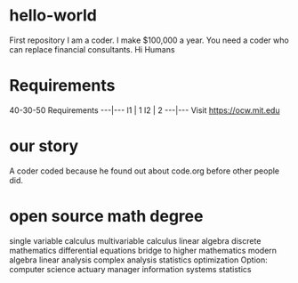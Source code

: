 # hello-world
First repository
I am a coder. I make $100,000 a year. You need a coder who can replace financial consultants.
Hi Humans 
# Requirements
40-30-50
Requirements
---|---
l1 | 1
l2 | 2
---|---
Visit https://ocw.mit.edu
# our story
A coder coded because he found out about code.org before other people did. 
# open source math degree
single variable calculus
multivariable calculus
linear algebra
discrete mathematics
differential equations
bridge to higher mathematics
modern algebra
linear analysis
complex analysis
statistics
optimization
Option:
computer science
actuary
manager
information systems
statistics
